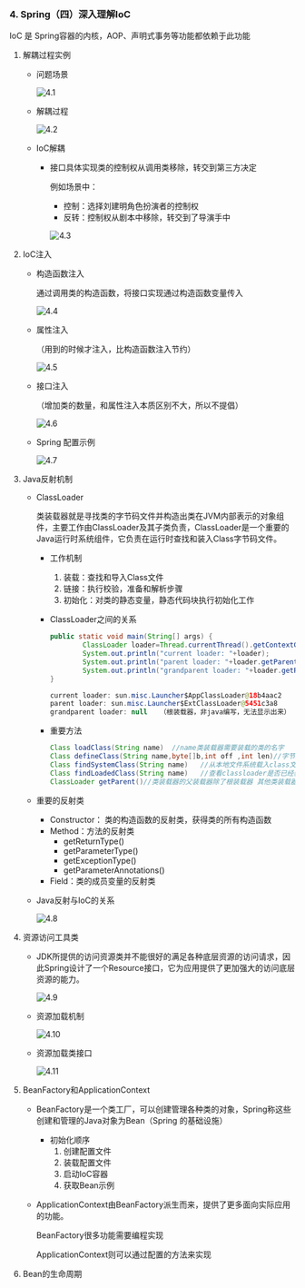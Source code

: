 ### 4. Spring（四）深入理解IoC

IoC 是 Spring容器的内核，AOP、声明式事务等功能都依赖于此功能

1. 解耦过程实例

   * 问题场景

     ![4.1](images/4.1.png)

   * 解耦过程

     ![4.2](images/4.2.png)

   * IoC解耦

     * 接口具体实现类的控制权从调用类移除，转交到第三方决定

       例如场景中：

       * 控制：选择刘建明角色扮演者的控制权
       * 反转：控制权从剧本中移除，转交到了导演手中

       ![4.3](images/4.3.png)

2. IoC注入

   * 构造函数注入

     通过调用类的构造函数，将接口实现通过构造函数变量传入

     ![4.4](images/4.4.png)

   * 属性注入

     （用到的时候才注入，比构造函数注入节约）

     ![4.5](images/4.5.png)

   * 接口注入

     （增加类的数量，和属性注入本质区别不大，所以不提倡）

     ![4.6](images/4.6.png)

   * Spring 配置示例

     ![4.7](images/4.7.png)

3. Java反射机制

   * ClassLoader

     类装载器就是寻找类的字节码文件并构造出类在JVM内部表示的对象组件，主要工作由ClassLoader及其子类负责，ClassLoader是一个重要的Java运行时系统组件，它负责在运行时查找和装入Class字节码文件。

     * 工作机制

       1. 装载：查找和导入Class文件
       2. 链接：执行校验，准备和解析步骤
       3. 初始化：对类的静态变量，静态代码块执行初始化工作

     * ClassLoader之间的关系

       ```java
       public static void main(String[] args) {
               ClassLoader loader=Thread.currentThread().getContextClassLoader();
               System.out.println("current loader: "+loader);
               System.out.println("parent loader: "+loader.getParent());
               System.out.println("grandparent loader: "+loader.getParent().getParent());
       }

       current loader: sun.misc.Launcher$AppClassLoader@18b4aac2
       parent loader: sun.misc.Launcher$ExtClassLoader@5451c3a8
       grandparent loader: null   （根装载器，非java编写，无法显示出来）

       ```

     * 重要方法

       ```java
       Class loadClass(String name)  //name类装载器需要装载的类的名字
       Class defineClass(String name,byte[]b,int off ,int len)//字节数组装换成java.lang.class 对象
       Class findSystemClass(String name)   //从本地文件系统载入class文件
       Class findLoadedClass(String name)   //查看classloader是否已经装入到某个类中
       ClassLoader getParent()//类装载器的父装载器除了根装载器 其他类装载器都有且仅有一个父装载器

       ```

   * 重要的反射类

     * Constructor： 类的构造函数的反射类，获得类的所有构造函数
     * Method：方法的反射类
       * getReturnType()
       * getParameterType()
       * getExceptionType()
       * getParameterAnnotations()
     * Field：类的成员变量的反射类

   * Java反射与IoC的关系

     ![4.8](images/4.8.png)​

4. 资源访问工具类

   * JDK所提供的访问资源类并不能很好的满足各种底层资源的访问请求，因此Spring设计了一个Resource接口，它为应用提供了更加强大的访问底层资源的能力。

     ![4.9](images/4.9.png)

   * 资源加载机制

     ![4.10](images/4.10.png)

   * 资源加载类接口

     ![4.11](images/4.11.png)

5. BeanFactory和ApplicationContext

   * BeanFactory是一个类工厂，可以创建管理各种类的对象，Spring称这些创建和管理的Java对象为Bean（Spring 的基础设施）

     * 初始化顺序
       1. 创建配置文件
       2. 装载配置文件
       3. 启动IoC容器
       4. 获取Bean示例

   * ApplicationContext由BeanFactory派生而来，提供了更多面向实际应用的功能。

     BeanFactory很多功能需要编程实现

     ApplicationContext则可以通过配置的方法来实现

6. Bean的生命周期

   ​

   ​

   ​

   ​

   ​	

   ​

